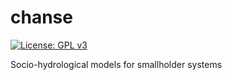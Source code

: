 # chanse

[![License: GPL
v3](https://img.shields.io/badge/License-GPL%20v3-blue.svg)](http://www.gnu.org/licenses/gpl-3.0)
<!-- [![CRAN\_Status\_Badge](http://www.r-pkg.org/badges/version/lulcc)](https://CRAN.R-project.org/package=lulcc) -->
<!-- [![Downloads](http://cranlogs.r-pkg.org/badges/lulcc)](https://CRAN.R-project.org/package=lulcc) -->
<!-- [![Lifecycle: -->
<!-- maturing](https://img.shields.io/badge/lifecycle-maturing-orange.svg)](https://www.tidyverse.org/lifecycle/#maturing) -->
<!-- ![R-CMD-check](https://github.com/simonmoulds/r_lulcc/workflows/R-CMD-check/badge.svg) -->

Socio-hydrological models for smallholder systems
